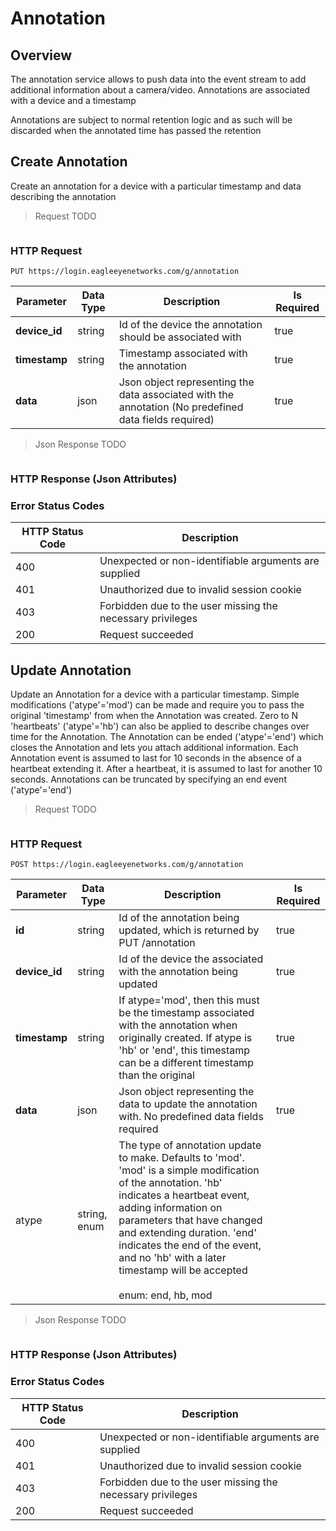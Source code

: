 # Annotation

<!--===================================================================-->
## Overview
<!--===================================================================-->

The annotation service allows to push data into the event stream to add additional information about a camera/video. Annotations are associated with a device and a timestamp

<aside class="notice">Annotations are subject to normal retention logic and as such will be discarded when the annotated time has passed the retention</aside>

<!--===================================================================-->
## Create Annotation
<!--===================================================================-->

Create an annotation for a device with a particular timestamp and data describing the annotation

> Request TODO

```shell
```

### HTTP Request

`PUT https://login.eagleeyenetworks.com/g/annotation`

Parameter     | Data Type | Description | Is Required
---------     | --------- | ----------- | -----------
**device_id** | string    | Id of the device the annotation should be associated with | true
**timestamp** | string    | Timestamp associated with the annotation | true
**data**      | json      | Json object representing the data associated with the annotation (No predefined data fields required) | true

> Json Response TODO

```json
```

### HTTP Response (Json Attributes)



### Error Status Codes

HTTP Status Code | Description
---------------- | -----------
400	| Unexpected or non-identifiable arguments are supplied
401	| Unauthorized due to invalid session cookie
403	| Forbidden due to the user missing the necessary privileges
200	| Request succeeded

<!--===================================================================-->
## Update Annotation
<!--===================================================================-->

Update an Annotation for a device with a particular timestamp. Simple modifications ('atype'='mod') can be made and require you to pass the original 'timestamp' from when the Annotation was created. Zero to N 'heartbeats' ('atype'='hb') can also be applied to describe changes over time for the Annotation. The Annotation can be ended ('atype'='end') which closes the Annotation and lets you attach additional information. Each Annotation event is assumed to last for 10 seconds in the absence of a heartbeat extending it. After a heartbeat, it is assumed to last for another 10 seconds. Annotations can be truncated by specifying an end event ('atype'='end')

> Request TODO

```shell
```

### HTTP Request

`POST https://login.eagleeyenetworks.com/g/annotation`

Parameter     | Data Type    | Description | Is Required
---------     | ---------    | ----------- | -----------
**id**        | string       | Id of the annotation being updated, which is returned by PUT /annotation | true
**device_id** | string       | Id of the device the associated with the annotation being updated | true
**timestamp** | string       | If atype='mod', then this must be the timestamp associated with the annotation when originally created. If atype is 'hb' or 'end', this timestamp can be a different timestamp than the original | true
**data**      | json         | Json object representing the data to update the annotation with. No predefined data fields required | true
atype         | string, enum | The type of annotation update to make. Defaults to 'mod'. 'mod' is a simple modification of the annotation. 'hb' indicates a heartbeat event, adding information on parameters that have changed and extending duration. 'end' indicates the end of the event, and no 'hb' with a later timestamp will be accepted <br><br>enum: end, hb, mod

> Json Response TODO

```json
```

### HTTP Response (Json Attributes)



### Error Status Codes

HTTP Status Code | Description
---------------- | -----------
400	| Unexpected or non-identifiable arguments are supplied
401	| Unauthorized due to invalid session cookie
403	| Forbidden due to the user missing the necessary privileges
200	| Request succeeded
